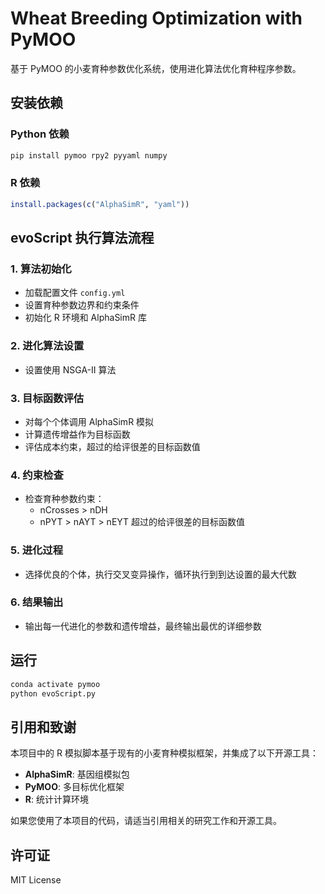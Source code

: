 # Wheat Breeding Optimization with PyMOO

基于 PyMOO 的小麦育种参数优化系统，使用进化算法优化育种程序参数。


## 安装依赖

### Python 依赖

```bash
pip install pymoo rpy2 pyyaml numpy
```

### R 依赖

```r
install.packages(c("AlphaSimR", "yaml"))
```

## evoScript 执行算法流程

### 1. 算法初始化

- 加载配置文件 `config.yml`
- 设置育种参数边界和约束条件
- 初始化 R 环境和 AlphaSimR 库

### 2. 进化算法设置

- 设置使用 NSGA-II 算法

### 3. 目标函数评估

- 对每个个体调用 AlphaSimR 模拟
- 计算遗传增益作为目标函数
- 评估成本约束，超过的给评很差的目标函数值

### 4. 约束检查

- 检查育种参数约束：
  - nCrosses > nDH
  - nPYT > nAYT > nEYT  超过的给评很差的目标函数值

### 5. 进化过程

- 选择优良的个体，执行交叉变异操作，循环执行到到达设置的最大代数

### 6. 结果输出

- 输出每一代进化的参数和遗传增益，最终输出最优的详细参数

## 运行

```bash
conda activate pymoo
python evoScript.py
```

## 引用和致谢

本项目中的 R 模拟脚本基于现有的小麦育种模拟框架，并集成了以下开源工具：

- **AlphaSimR**: 基因组模拟包
- **PyMOO**: 多目标优化框架
- **R**: 统计计算环境

如果您使用了本项目的代码，请适当引用相关的研究工作和开源工具。

## 许可证

MIT License
